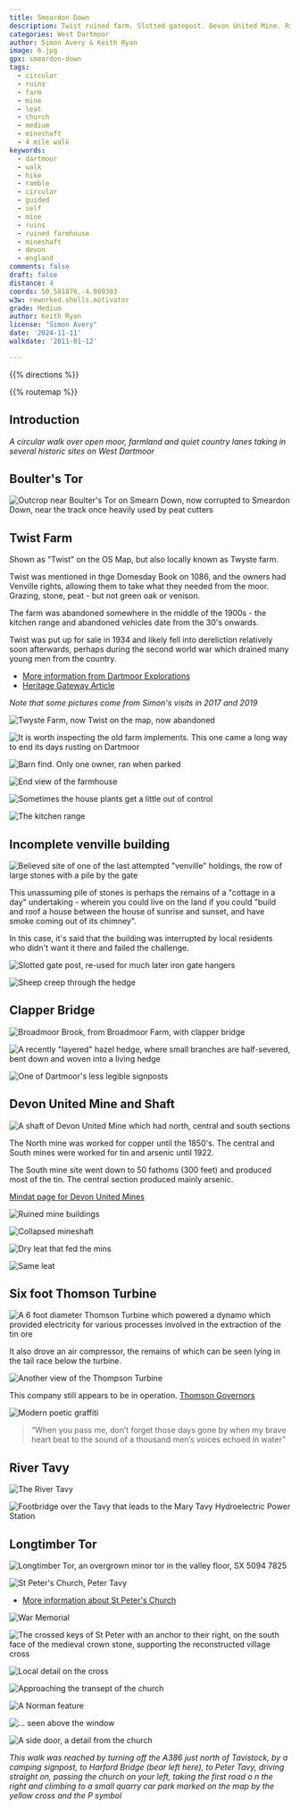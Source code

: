 ```yaml
---
title: Smeardon Down
description: Twist ruined farm. Slotted gatepost. Devon United Mine. River Tavy. St Peter's Church
categories: West Dartmoor
author: Simon Avery & Keith Ryan
image: 6.jpg
gpx: smeardon-down
tags: 
  - circular 
  - ruins
  - farm
  - mine
  - leat
  - church 
  - medium
  - mineshaft
  - 4 mile walk
keywords: 
  - dartmoor
  - walk
  - hike
  - ramble
  - circular
  - guided
  - self
  - mine
  - ruins
  - ruined farmhouse
  - mineshaft
  - devon
  - england
comments: false
draft: false
distance: 4
coords: 50.581876,-4.089303
w3w: reworked.shells.motivator
grade: Medium
author: Keith Ryan
license: "Simon Avery"
date: '2024-11-11'
walkdate: '2011-01-12'

---
```


{{% directions %}}

{{% routemap %}}

## Introduction
*A circular walk over open moor, farmland and quiet country lanes taking in several historic sites on West Dartmoor*

## Boulter's Tor

![Outcrop near Boulter's Tor on Smearn Down, now corrupted to Smeardon Down, near the track once heavily used by peat cutters](1.jpg)

## Twist Farm

Shown as "Twist" on the OS Map, but also locally known as Twyste farm. 

Twist was mentioned in thge Domesday Book on 1086, and the owners had Venville rights, allowing them to take what they needed from the moor. Grazing, stone, peat - but not green oak or venison.

The farm was abandoned somewhere in the middle of the 1900s - the kitchen range and abandoned vehicles date from the 30's onwards. 

Twist was put up for sale in 1934 and likely fell into dereliction relatively soon afterwards, perhaps during the second world war which drained many young men from the country.

* [More information from Dartmoor Explorations](https://dartmoorexplorations.co.uk/twist-twyste-or-twyst-farm/)
* [Heritage Gateway Article](https://www.heritagegateway.org.uk/gateway/Results_Single.aspx?uid=MDV108041&resourceID=104)

*Note that some pictures come from Simon's visits in 2017 and 2019*

![Twyste Farm, now Twist on the map, now abandoned](2.jpg)

![It is worth inspecting the old farm implements. This one came a long way to end its days rusting on Dartmoor](3.jpg)

![Barn find. Only one owner, ran when parked](4.jpg)

![End view of the farmhouse](6.jpg)

![Sometimes the house plants get a little out of control](5.jpg)

![The kitchen range](7.jpg)

## Incomplete venville building

![Believed site of one of the last attempted  "venville" holdings, the row of large stones with a pile by the gate](8.jpg)

This unassuming pile of stones is perhaps the remains of a "cottage in a day" undertaking - wherein you could live on the land if you could "build and roof a house between the house of sunrise and sunset, and have smoke coming out of its chimney".

In this case, it's said that the building was interrupted by local residents who didn't want it there and failed the challenge.

![Slotted gate post, re-used for much later iron gate hangers](9.jpg)

![Sheep creep through the hedge](10.jpg)

## Clapper Bridge

![Broadmoor Brook, from Broadmoor Farm, with clapper bridge](11.jpg)

![A recently "layered" hazel hedge, where small branches are half-severed, bent down and woven into a living hedge](12.jpg)

![One of Dartmoor's less legible signposts](13.jpg)

## Devon United Mine and Shaft

![A shaft of Devon United Mine which had north, central and south sections](14.jpg)

The North mine was worked for copper until the 1850's. The central and South mines were worked for tin and arsenic until 1922. 

The South mine site went down to 50 fathoms (300 feet) and produced most of the tin. The central section produced mainly arsenic. 

[Mindat page for Devon United Mines](https://www.mindat.org/loc-235493.html)

![Ruined mine buildings](15.jpg)

![Collapsed mineshaft](16.jpg)

![Dry leat that fed the mins](17.jpg)

![Same leat](18.jpg)

## Six foot Thomson Turbine

![ A 6 foot diameter Thomson Turbine which powered a dynamo which provided electricity for various processes involved in the extraction of the tin ore](19.jpg)

It also drove an air compressor, the remains of which can be seen lying in the tail race below the turbine.

![Another view of the Thompson Turbine](20.jpg)

This company still appears to be in operation. [Thomson Governors](https://thomsongovernors.com/)

![Modern poetic graffiti](21.jpg)

> “When you pass me, don’t forget those days gone by when my brave heart beat to the sound of a thousand men’s voices echoed in water”

## River Tavy

![The River Tavy](22.jpg)

![Footbridge over the Tavy that leads to the Mary Tavy Hydroelectric Power Station](23.jpg)

## Longtimber Tor

![Longtimber Tor, an overgrown minor tor in the valley floor, SX 5094 7825](24.jpg)

![St Peter's Church, Peter Tavy](25.jpg)

* [More information about St Peter's Church](http://www.petertavyparishcouncil.org/local-groups/st-peters-church/)

![War Memorial](26.jpg)

![The crossed keys of St Peter with an anchor to their right, on the south face of the medieval crown stone, supporting the reconstructed village cross](27.jpg)

![Local detail on the cross](28.jpg)

![Approaching the transept of the church](29.jpg)

![A Norman feature](30.jpg)

![... seen above the window](31.jpg)

![A side door, a detail from the church](32.jpg)




*This walk was reached by turning off the A386 just north of Tavistock, by a camping signpost, to Harford Bridge (bear left here), to Peter Tavy, driving straight on, passing the church on your left, taking the first road o n the right and climbing to a small quarry car park marked on the map by the yellow cross and the P symbol*
